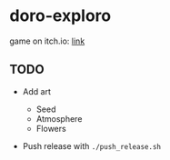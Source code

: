 # doro-exploro

game on itch.io: [link](https://thewarlock.itch.io/doro-exploro)

## TODO

- Add art
  - Seed
  - Atmosphere
  - Flowers

- Push release with `./push_release.sh`
